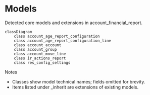 # Models

Detected core models and extensions in account_financial_report.

```mermaid
classDiagram
    class account_age_report_configuration
    class account_age_report_configuration_line
    class account_account
    class account_group
    class account_move_line
    class ir_actions_report
    class res_config_settings
```

Notes
- Classes show model technical names; fields omitted for brevity.
- Items listed under _inherit are extensions of existing models.
